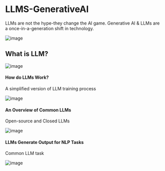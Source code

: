 # LLMS-GenerativeAI

LLMs are not the hype-they change the AI game.
Generative AI & LLMs are a once-in-a-generation shift in technology.

![image](https://github.com/ijaz-lab/LLMS-GenerativeAI/assets/78338522/46443f98-f45c-4840-a2d7-b934e3ce84e9)


## What is LLM?

![image](https://github.com/ijaz-lab/LLMS-GenerativeAI/assets/78338522/01b55646-29cd-4560-8630-29b2f0bcadb2)

#### How do LLMs Work?
A simplified version of LLM training process


![image](https://github.com/ijaz-lab/LLMS-GenerativeAI/assets/78338522/8f06fcfd-9a10-4127-9433-58c71d02e263)

#### An Overview of Common LLMs
Open-source and Closed LLMs

![image](https://github.com/ijaz-lab/LLMS-GenerativeAI/assets/78338522/80c99ec3-a47a-440e-bdb1-66c9f3f24cc3)

#### LLMs Generate Output for NLP Tasks
Common LLM task

![image](https://github.com/ijaz-lab/LLMS-GenerativeAI/assets/78338522/a338bc8c-741b-41af-98fb-988a052c0901)

